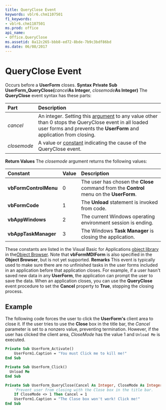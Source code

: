 ```yaml
---
title: QueryClose Event
keywords: vblr6.chm1107501
f1_keywords:
- vblr6.chm1107501
ms.prod: office
api_name:
- Office.QueryClose
ms.assetid: 8a12c265-bbb8-ed72-8bde-7b9c3bdf86bd
ms.date: 06/08/2017
---
```



# QueryClose Event



Occurs before a **UserForm** closes.
 **Syntax**
 **Private Sub UserForm_QueryClose(**_cancel_**As Integer**, _closemode_**As Integer)**
The **QueryClose** event syntax has these parts:


|**Part**|**Description**|
|:-----|:-----|
| _cancel_|An integer. Setting this [argument](vbe-glossary.md) to any value other than 0 stops the QueryClose event in all loaded user forms and prevents the **UserForm** and application from closing.|
| _closemode_|A value or [constant](vbe-glossary.md) indicating the cause of the QueryClose event.|
 **Return Values**
The  _closemode_ argument returns the following values:


|**Constant**|**Value**|**Description**|
|:-----|:-----|:-----|
|**vbFormControlMenu**|0|The user has chosen the **Close** command from the **Control** menu on the **UserForm**.|
|**vbFormCode**|1|The **Unload** statement is invoked from code.|
|**vbAppWindows**|2|The current Windows operating environment session is ending.|
|**vbAppTaskManager**|3|The Windows **Task Manager** is closing the application.|
These constants are listed in the Visual Basic for Applications [object library](vbe-glossary.md) in the[Object Browser](vbe-glossary.md). Note that **vbFormMDIForm** is also specified in the **Object Browser**, but is not yet supported.
 **Remarks**
This event is typically used to make sure there are no unfinished tasks in the user forms included in an application before that application closes. For example, if a user hasn't saved new data in any **UserForm**, the application can prompt the user to save the data.
When an application closes, you can use the **QueryClose** event procedure to set the **Cancel** property to **True**, stopping the closing process.

## Example

The following code forces the user to click the **UserForm's** client area to close it. If the user tries to use the **Close** box in the title bar, the _Cancel_ parameter is set to a nonzero value, preventing termination. However, if the user has clicked the client area, _CloseMode_ has the value 1 and `Unload Me` is executed.


```vb
Private Sub UserForm_Activate()
    UserForm1.Caption = "You must Click me to kill me!"
End Sub

Private Sub UserForm_Click()
  Unload Me
End Sub

Private Sub UserForm_QueryClose(Cancel As Integer, CloseMode As Integer)
    'Prevent user from closing with the Close box in the title bar.
    If CloseMode <> 1 Then Cancel = 1
    UserForm1.Caption = "The Close box won't work! Click me!"
End Sub
```


